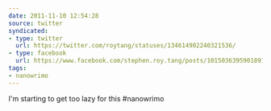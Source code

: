 ```yaml
---
date: 2011-11-10 12:54:28
source: twitter
syndicated:
- type: twitter
  url: https://twitter.com/roytang/statuses/134614902240321536/
- type: facebook
  url: https://www.facebook.com/stephen.roy.tang/posts/10150363959018912
tags:
- nanowrimo
---
```


I'm starting to get too lazy for this #nanowrimo